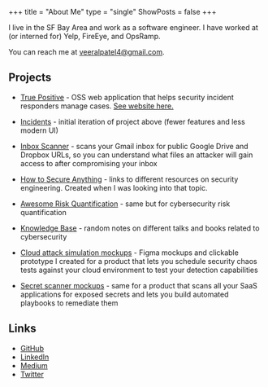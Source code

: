 +++
title = "About Me"
type = "single"
ShowPosts = false
+++

I live in the SF Bay Area and work as a software engineer. I have worked at (or interned for) Yelp, FireEye, and OpsRamp.

You can reach me at [veeralpatel4@gmail.com](mailto:veeralpatel4@gmail.com).

## Projects

- [True Positive](https://github.com/veeral-patel/true-positive) - OSS web application that helps security incident responders manage cases. [See website here.](truepositive.netlify.app)

- [Incidents](https://github.com/veeral-patel/incidents) - initial iteration of project above (fewer features and less modern UI)

- [Inbox Scanner](https://github.com/veeral-patel/inbox-scanner) - scans your Gmail inbox for public Google Drive and Dropbox URLs, so you can understand what files an attacker will gain access to after compromising your inbox

- [How to Secure Anything](https://github.com/veeral-patel/how-to-secure-anything) - links to different resources on security engineering. Created when I was looking into that topic.

- [Awesome Risk Quantification](https://github.com/veeral-patel/awesome-risk-quantification) - same but for cybersecurity risk quantification

- [Knowledge Base](https://knowledgebase.veeral-patel.com/) - random notes on different talks and books related to cybersecurity

- [Cloud attack simulation mockups](https://www.figma.com/file/45UW5HLkn8amQBseZsQO8w/Mayhem) - Figma mockups and clickable prototype I created for a product that lets you schedule security chaos tests against your cloud environment to test your detection capabilities

- [Secret scanner mockups](https://www.figma.com/file/WfTL0uhyUhQeSUzMJOHg3s/Secret-Scanner) - same for a product that scans all your SaaS applications for exposed secrets and lets you build automated playbooks to remediate them

## Links

- [GitHub](http://github.com/veeral-patel)
- [LinkedIn](https://www.linkedin.com/in/veeral-patel-6b6730132/)
- [Medium](https://medium.com/@veeralpatel)
- [Twitter](https://twitter.com/veeralpatel44)
